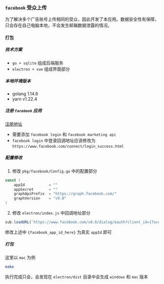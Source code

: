 ### `facebook` 受众上传
为了解决多个广告账号上传相同的受众，因此开发了本应用。数据安全性有保障，只会存在自己电脑本地，不会发生邮箱数据泄露的情况。
#### 打包
##### 技术方案
* `go + sqlite` 组成后端服务
* `electron + vue` 组成界面部分
##### 本地环境版本
* golang 1.14.6
* yarn v1.22.4
##### 注册 `facebook` 应用
[注册地址](https://developers.facebook.com/apps/)
* 需要添加 `facebook login` 和 `facebook marketing api`
* `facebook login` 中登录回调地址应该修改为 `https://www.facebook.com/connect/login_success.html`
##### 配置修改
1. 修改 `pkg/facebook/Config.go` 中的配置部分
```go
const (
	appId 			= ""
	appSecret 		= ""
	graphApiPrefix 	= "https://graph.facebook.com/"
	graphVersion	= "v9.0"
)
```
2. 修改 `electron/index.js` 中回调地址部分
```javascript
sub.loadURL(`https://www.facebook.com/v8.0/dialog/oauth?client_id={facebook_app_id_here}&redirect_uri=https://www.facebook.com/connect/login_success.html&state=${new Date().getTime()}&response_type=token&scope=email,public_profile,ads_management`)
```
修改上述中 `{facebook_app_id_here}` 为真实 `appId` 即可
##### 打包
这里以 `mac` 为例
```bash
make
```
执行完成只会，会发现在 `electron/dist` 目录中会生成 `windows` 和 `mac` 版本